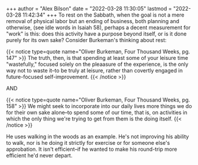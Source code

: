 +++
author = "Alex Bilson"
date = "2022-03-28 11:30:05"
lastmod = "2022-03-28 11:42:34"
+++
To rest on the Sabbath, when the goal is not a mere removal of physical labor but an ending of business, both planning and otherwise, (see idle words in Isaiah 58), perhaps a decent measurement for "work" is this: does this activity have a purpose beyond itself, or is it done purely for its own sake? Consider Burkeman's thinking about rest:

{{< notice type=quote name="Oliver Burkeman, Four Thousand Weeks, pg. 147" >}}
The truth, then, is that spending at least some of your leisure time "wastefully," focused solely on the pleaasure of the experience, is the only way not to waste it–to be truly at leisure, rather than covertly engaged in future-focused self-improvement.
{{< /notice >}}

AND

{{< notice type=quote name="Oliver Burkeman, Four Thousand Weeks, pg. 158"  >}}
We might seek to incorporate into our daily lives more things we do for their own sake alone–to spend some of our time, that is, on activities in which the only thing we're trying to get from them is the doing itself.
{{< /notice >}}

He uses walking in the woods as an example. He's not improving his ability to walk, nor is he doing it strictly for exercise or for someone else's approbation. It isn't efficient–if he wanted to make his round-trip more efficient he'd never depart.

